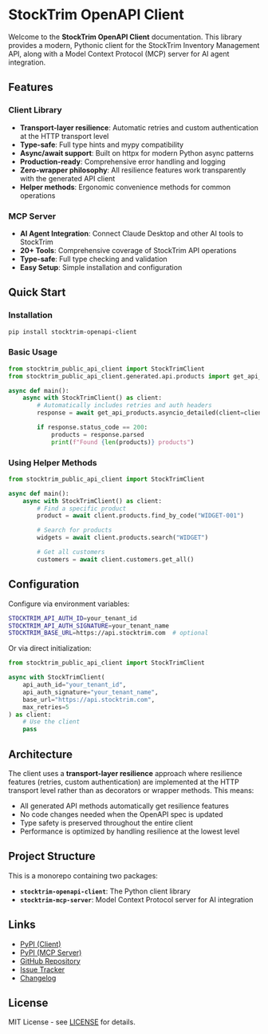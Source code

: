 # StockTrim OpenAPI Client

Welcome to the **StockTrim OpenAPI Client** documentation. This library provides a
modern, Pythonic client for the StockTrim Inventory Management API, along with a Model
Context Protocol (MCP) server for AI agent integration.

## Features

### Client Library

- **Transport-layer resilience**: Automatic retries and custom authentication at the
  HTTP transport level
- **Type-safe**: Full type hints and mypy compatibility
- **Async/await support**: Built on httpx for modern Python async patterns
- **Production-ready**: Comprehensive error handling and logging
- **Zero-wrapper philosophy**: All resilience features work transparently with the
  generated API client
- **Helper methods**: Ergonomic convenience methods for common operations

### MCP Server

- **AI Agent Integration**: Connect Claude Desktop and other AI tools to StockTrim
- **20+ Tools**: Comprehensive coverage of StockTrim API operations
- **Type-safe**: Full type checking and validation
- **Easy Setup**: Simple installation and configuration

## Quick Start

### Installation

```bash
pip install stocktrim-openapi-client
```

### Basic Usage

```python
from stocktrim_public_api_client import StockTrimClient
from stocktrim_public_api_client.generated.api.products import get_api_products

async def main():
    async with StockTrimClient() as client:
        # Automatically includes retries and auth headers
        response = await get_api_products.asyncio_detailed(client=client)

        if response.status_code == 200:
            products = response.parsed
            print(f"Found {len(products)} products")
```

### Using Helper Methods

```python
from stocktrim_public_api_client import StockTrimClient

async def main():
    async with StockTrimClient() as client:
        # Find a specific product
        product = await client.products.find_by_code("WIDGET-001")

        # Search for products
        widgets = await client.products.search("WIDGET")

        # Get all customers
        customers = await client.customers.get_all()
```

## Configuration

Configure via environment variables:

```bash
STOCKTRIM_API_AUTH_ID=your_tenant_id
STOCKTRIM_API_AUTH_SIGNATURE=your_tenant_name
STOCKTRIM_BASE_URL=https://api.stocktrim.com  # optional
```

Or via direct initialization:

```python
from stocktrim_public_api_client import StockTrimClient

async with StockTrimClient(
    api_auth_id="your_tenant_id",
    api_auth_signature="your_tenant_name",
    base_url="https://api.stocktrim.com",
    max_retries=5
) as client:
    # Use the client
    pass
```

## Architecture

The client uses a **transport-layer resilience** approach where resilience features
(retries, custom authentication) are implemented at the HTTP transport level rather than
as decorators or wrapper methods. This means:

- All generated API methods automatically get resilience features
- No code changes needed when the OpenAPI spec is updated
- Type safety is preserved throughout the entire client
- Performance is optimized by handling resilience at the lowest level

## Project Structure

This is a monorepo containing two packages:

- **`stocktrim-openapi-client`**: The Python client library
- **`stocktrim-mcp-server`**: Model Context Protocol server for AI integration

## Links

- [PyPI (Client)](https://pypi.org/project/stocktrim-openapi-client/)
- [PyPI (MCP Server)](https://pypi.org/project/stocktrim-mcp-server/)
- [GitHub Repository](https://github.com/dougborg/stocktrim-openapi-client)
- [Issue Tracker](https://github.com/dougborg/stocktrim-openapi-client/issues)
- [Changelog](https://github.com/dougborg/stocktrim-openapi-client/blob/main/docs/CHANGELOG.md)

## License

MIT License - see
[LICENSE](https://github.com/dougborg/stocktrim-openapi-client/blob/main/LICENSE) for
details.
